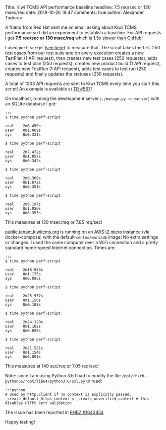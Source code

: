 Title: Kiwi TCMS API performance baseline
headline: 7.5 req/sec or 130 msec/req
date: 2018-10-26 16:47
comments: true
author: Alexander Todorov


A friend from Red Hat sent me an email asking about Kiwi TCMS performance so I did
an experiment to establish a baseline.
For API requests I got **7.5 req/sec or 130 msec/req** which is
1.5x [slower than GitHub](https://blog.github.com/2012-09-05-how-we-keep-github-fast/)!

I used `perf-script`
([see here](https://github.com/kiwitcms/api-scripts/blob/master/perf-script))
to measure that. The script takes the first 250 test cases from our test suite
and on every execution creates a new TestPlan (1 API request), then creates
new test cases (250 requests), adds cases to test plan (250 requests),
creates new product build (1 API request), creates new TestRun (1 API request),
adds test cases to test run (250 requests) and finally updates the statuses
(250 requests).

A total of 1003 API requests are sent to Kiwi TCMS every time you start this script!
An example is available at [TR #567](https://public.tenant.kiwitcms.org/run/567/)!

On localhost, running the development server (`./manage.py runserver`) with an
SQLite database I got:

    :::
    $ time python perf-script
    
    real    2m6.450s
    user    0m1.069s
    sys     0m0.331s
    
    $ time python perf-script
    
    real    2m7.472s
    user    0m1.057s
    sys     0m0.342s
    
    $ time python perf-script
    
    real    2m9.368s
    user    0m1.072s
    sys     0m0.351s
    
    $ time python perf-script
    
    real    2m9.197s
    user    0m1.050s
    sys     0m0.353s

This measures at 120 msec/req or 7.85 req/sec!


[public.tenant.kiwitcms.org](https://public.tenant.kiwitcms.org/login/github-app/) is running on an
[AWS t2.micro](https://docs.aws.amazon.com/AWSEC2/latest/UserGuide/burstable-performance-instances.html#burstable-performance-instances-hardware)
instance (via docker-compose) with the default `centos/mariadb` image!
No extra settings or changes. I used the same computer over a WiFi
connection and a pretty standard home-speed Internet connection. Times are:

    :::
    $ time python perf-script
    
    real    2m18.983s
    user    0m1.175s
    sys     0m0.095s
    
    $ time python perf-script
    
    real    2m25.937s
    user    0m1.156s
    sys     0m0.108s

    $ time python perf-script
    
    real    2m24.120s
    user    0m1.102s
    sys     0m0.098s
    
    $ time python perf-script
    
    real    2m21.521s
    user    0m1.154s
    sys     0m0.091s


This measures at 140 sec/req or 7.05 req/sec!


Note: since I am using Python 3.6 I had to modify the file
`/opt/rh/rh-python36/root/lib64/python3.6/ssl.py` to read:

    :::python
    # Used by http.client if no context is explicitly passed.
    _create_default_https_context = _create_unverified_context # this disables HTTPS cert validation

The issue has been reported in
[RHBZ #1643454](https://bugzilla.redhat.com/show_bug.cgi?id=1643454)


Happy testing!
